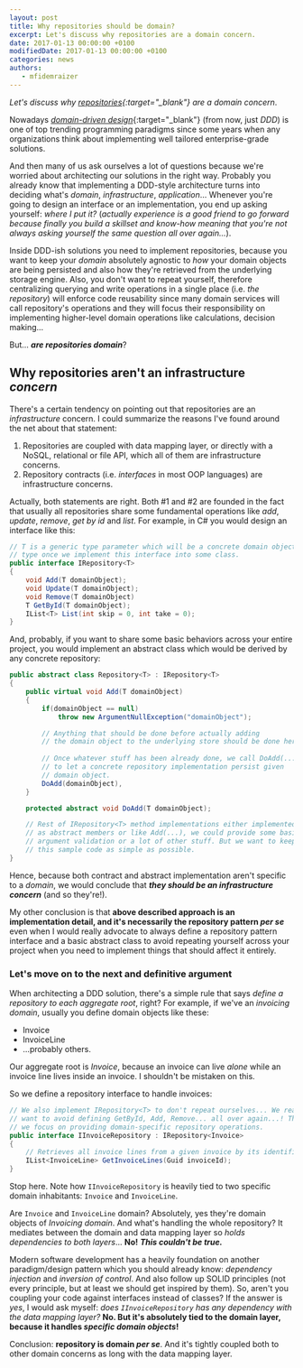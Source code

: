 ```yaml
---
layout: post
title: Why repositories should be domain?
excerpt: Let's discuss why repositories are a domain concern.
date: 2017-01-13 00:00:00 +0100
modifiedDate: 2017-01-13 00:00:00 +0100
categories: news
authors: 
   - mfidemraizer
---
```


*Let's discuss why [repositories](/catalog/design-patterns/repository){:target="_blank"} are a domain concern*.

Nowadays [*domain-driven design*](https://en.wikipedia.org/wiki/Domain-driven_design){:target="_blank"} (from now, just *DDD*) is one of top trending programming paradigms since some years when any organizations think about implementing well tailored enterprise-grade solutions.

And then many of us ask ourselves a lot of questions because we're worried about architecting our solutions in the right way. Probably you already know that implementing a DDD-style architecture turns into deciding what's *domain*, *infrastructure*, *application*... Whenever you're going to design an interface or an implementation, you end up asking yourself: *where I put it?* (*actually experience is a good friend to go forward because finally you build a skillset and know-how meaning that you're not always asking yourself the same question all over again...*).

Inside DDD-ish solutions you need to implement repositories, because you want to keep your *domain* absolutely agnostic to *how* your domain objects are being persisted and also how they're retrieved from the underlying storage engine. Also, you don't want to repeat yourself, therefore centralizing querying and write operations in a single place (i.e. *the repository*) will enforce code reusability since many domain services will call repository's operations and they will focus their responsibility on implementing higher-level domain operations like calculations, decision making...

But... ***are repositories domain***?

## Why repositories aren't an infrastructure *concern*

There's a certain tendency on pointing out that repositories are an *infrastructure* concern. I could summarize the reasons I've found around the net about that statement:

1. Repositories are coupled with data mapping layer, or directly with a NoSQL, relational or file API, which all of them are infrastructure concerns.
2. Repository contracts (i.e. *interfaces* in most OOP languages) are infrastructure concerns.

Actually, both statements are right. Both #1 and #2 are founded in the fact that usually all repositories share some fundamental operations like *add*, *update*, *remove*, *get by id* and *list*. For example, in C# you would design an interface like this:

```c#
// T is a generic type parameter which will be a concrete domain object
// type once we implement this interface into some class.
public interface IRepository<T>
{
    void Add(T domainObject);
    void Update(T domainObject);
    void Remove(T domainObject)
    T GetById(T domainObject);
    IList<T> List(int skip = 0, int take = 0);
}
```
    
And, probably, if you want to share some basic behaviors across your entire project, you would implement an abstract class which would be derived by any concrete repository:

```c#
public abstract class Repository<T> : IRepository<T>
{
    public virtual void Add(T domainObject)
    {
        if(domainObject == null)
            throw new ArgumentNullException("domainObject");

		// Anything that should be done before actually adding
        // the domain object to the underlying store should be done here.
        
        // Once whatever stuff has been already done, we call DoAdd(...)
        // to let a concrete repository implementation persist given
        // domain object.
        DoAdd(domainObject),
    }

    protected abstract void DoAdd(T domainObject);

    // Rest of IRepository<T> method implementations either implemented
    // as abstract members or like Add(...), we could provide some basic
    // argument validation or a lot of other stuff. But we want to keep
    // this sample code as simple as possible.
}
```

Hence, because both contract and abstract implementation aren't specific to a *domain*, we would conclude that ***they should be an infrastructure concern*** (and so they're!).

My other conclusion is that **above described approach is an implementation detail, and it's necessarily the repository pattern *per se*** even when I would really advocate to always define a repository pattern interface and a basic abstract class to avoid repeating yourself across your project when you need to implement things that should affect it entirely.

### Let's move on to the next and definitive argument

When architecting a DDD solution, there's a simple rule that says *define a repository to each aggregate root*, right? For example, if we've an *invoicing domain*, usually you define domain objects like these:

- Invoice
- InvoiceLine
- ...probably others.

Our aggregate root is *Invoice*, because an invoice can live *alone* while an invoice line lives inside an invoice. I shouldn't be mistaken on this.

So we define a repository interface to handle invoices:

```c#
// We also implement IRepository<T> to don't repeat ourselves... We really
// want to avoid defining GetById, Add, Remove... all over again...! Thus,
// we focus on providing domain-specific repository operations.
public interface IInvoiceRepository : IRepository<Invoice>
{
    // Retrieves all invoice lines from a given invoice by its identifier.
	IList<InvoiceLine> GetInvoiceLines(Guid invoiceId);
}
```

Stop here. Note how `IInvoiceRepository` is heavily tied to two specific domain inhabitants: `Invoice` and `InvoiceLine`. 

Are `Invoice` and `InvoiceLine` domain? Absolutely, yes they're domain objects of *Invoicing domain*. And what's handling the whole repository? It mediates between the domain and data mapping layer so *holds dependencies to both layers*... **No!** ***This couldn't be true.*** 

Modern software development has a heavily foundation on another paradigm/design pattern which you should already know: *dependency injection* and *inversion of control*. And also follow up SOLID principles (not every principle, but at least we should get inspired by them). So, aren't you coupling your code against interfaces instead of classes? If the answer is *yes*, I would ask myself: *does `IInvoiceRepository` has any dependency with the data mapping layer?* **No. But it's absolutely tied to the domain layer, because it handles *specific domain objects*!**

Conclusion: **repository is domain *per se***. And it's tightly coupled both to other domain concerns as long with the data mapping layer.